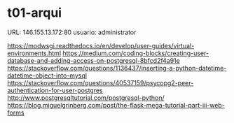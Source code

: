 # t01-arqui

URL:          146.155.13.172:80
usuario:      administrator


https://modwsgi.readthedocs.io/en/develop/user-guides/virtual-environments.html
https://medium.com/coding-blocks/creating-user-database-and-adding-access-on-postgresql-8bfcd2f4a91e
https://stackoverflow.com/questions/1136437/inserting-a-python-datetime-datetime-object-into-mysql
https://stackoverflow.com/questions/40537159/psycopg2-peer-authentication-for-user-postgres
http://www.postgresqltutorial.com/postgresql-python/
https://blog.miguelgrinberg.com/post/the-flask-mega-tutorial-part-iii-web-forms
